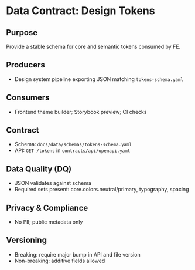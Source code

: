 # Data Contract: Design Tokens

## Purpose
Provide a stable schema for core and semantic tokens consumed by FE.

## Producers
- Design system pipeline exporting JSON matching `tokens-schema.yaml`

## Consumers
- Frontend theme builder; Storybook preview; CI checks

## Contract
- Schema: `docs/data/schemas/tokens-schema.yaml`
- API: `GET /tokens` in `contracts/api/openapi.yaml`

## Data Quality (DQ)
- JSON validates against schema
- Required sets present: core.colors.neutral/primary, typography, spacing

## Privacy & Compliance
- No PII; public metadata only

## Versioning
- Breaking: require major bump in API and file version
- Non-breaking: additive fields allowed